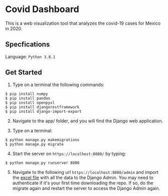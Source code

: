 # Covid Dashboard

This is a web visualization tool that analyzes the covid-19 cases for Mexico in 2020.

## Specfications

Language: `Python 3.8.1`

## Get Started

1. Type on a terminal the following commands:

```
$ pip install numpy
$ pip install pandas
$ pip install openpyxl
$ pip install djangorestframework
$ pip install django-import-export
```

2. Navigate to the app/ folder, and you will find the Django web application.

3. Type on a terminal:

```
$ python manage.py makemigrations
$ python manage.py migrate
```

4. Start the server on `https://localhost:8080/` by typing:

```
$ python manage.py runserver 8080
```

5. Navigate to the following url `https://localhost:8080/admin` and import the [excel file](https://github.com/the-other-mariana/covid-dashboard/blob/master/export_dataframe_prof.xlsx) with all the data to the Django Admin. You may need to authenticate if it's your first time downloading the repo. If so, do the migrate again and restart the server to access the Django Admin again.